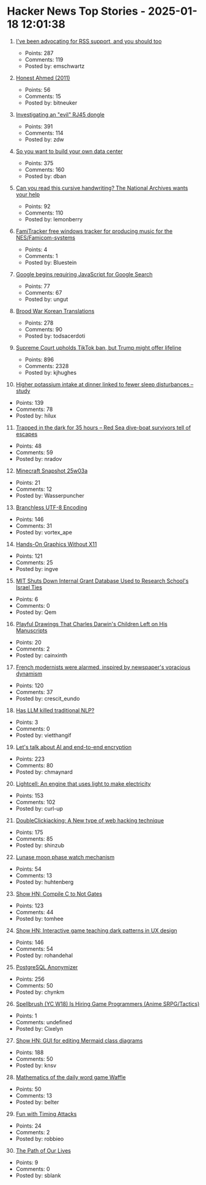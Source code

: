 # Hacker News Top Stories - 2025-01-18 12:01:38

1. [I've been advocating for RSS support, and you should too](https://reedybear.bearblog.dev/ive-been-advocating-for-rss-support-and-you-should-too/)
   - Points: 287
   - Comments: 119
   - Posted by: emschwartz

2. [Honest Ahmed (2011)](https://bugzilla.mozilla.org/show_bug.cgi?id=647959)
   - Points: 56
   - Comments: 15
   - Posted by: bitneuker

3. [Investigating an "evil" RJ45 dongle](https://lcamtuf.substack.com/p/investigating-an-evil-rj45-dongle)
   - Points: 391
   - Comments: 114
   - Posted by: zdw

4. [So you want to build your own data center](https://blog.railway.com/p/data-center-build-part-one)
   - Points: 375
   - Comments: 160
   - Posted by: dban

5. [Can you read this cursive handwriting? The National Archives wants your help](https://www.smithsonianmag.com/smart-news/can-you-read-this-cursive-handwriting-the-national-archives-wants-your-help-180985833/)
   - Points: 92
   - Comments: 110
   - Posted by: lemonberry

6. [FamiTracker free windows tracker for producing music for the NES/Famicom-systems](http://famitracker.com/)
   - Points: 4
   - Comments: 1
   - Posted by: Bluestein

7. [Google begins requiring JavaScript for Google Search](https://techcrunch.com/2025/01/17/google-begins-requiring-javascript-for-google-search/)
   - Points: 77
   - Comments: 67
   - Posted by: ungut

8. [Brood War Korean Translations](https://blog.sourcedive.net/brood-war-korean-translations/)
   - Points: 278
   - Comments: 90
   - Posted by: todsacerdoti

9. [Supreme Court upholds TikTok ban, but Trump might offer lifeline](https://www.cnbc.com/2025/01/17/supreme-court-rules-to-uphold-tiktok-ban.html)
   - Points: 896
   - Comments: 2328
   - Posted by: kjhughes

10. [Higher potassium intake at dinner linked to fewer sleep disturbances – study](https://www.nutraingredients-asia.com/Article/2025/01/07/higher-potassium-intake-at-dinner-linked-to-fewer-sleep-disturbances/)
   - Points: 139
   - Comments: 78
   - Posted by: hilux

11. [Trapped in the dark for 35 hours – Red Sea dive-boat survivors tell of escapes](https://www.bbc.com/news/articles/cp3z0k72yw3o)
   - Points: 48
   - Comments: 59
   - Posted by: nradov

12. [Minecraft Snapshot 25w03a](https://www.minecraft.net/en-us/article/minecraft-snapshot-25w03a)
   - Points: 21
   - Comments: 12
   - Posted by: Wasserpuncher

13. [Branchless UTF-8 Encoding](https://cceckman.com/writing/branchless-utf8-encoding/)
   - Points: 146
   - Comments: 31
   - Posted by: vortex_ape

14. [Hands-On Graphics Without X11](https://blogsystem5.substack.com/p/netbsd-graphics-wo-x11)
   - Points: 121
   - Comments: 25
   - Posted by: ingve

15. [MIT Shuts Down Internal Grant Database Used to Research School's Israel Ties](https://theintercept.com/2025/01/16/mit-israel-military-funding-research-gaza/)
   - Points: 6
   - Comments: 0
   - Posted by: Qem

16. [Playful Drawings That Charles Darwin's Children Left on His Manuscripts](https://www.openculture.com/2025/01/discover-the-playful-drawings-that-charles-darwins-children-left-on-his-manuscripts.html)
   - Points: 20
   - Comments: 2
   - Posted by: cainxinth

17. [French modernists were alarmed, inspired by newspaper's voracious dynamism](https://aeon.co/essays/the-french-modernists-loathed-and-loved-the-mass-media-of-their-day)
   - Points: 120
   - Comments: 37
   - Posted by: crescit_eundo

18. [Has LLM killed traditional NLP?](https://medium.com/altitudehq/is-traditional-nlp-dead-05544ae7d756)
   - Points: 3
   - Comments: 0
   - Posted by: vietthangif

19. [Let's talk about AI and end-to-end encryption](https://blog.cryptographyengineering.com/2025/01/17/lets-talk-about-ai-and-end-to-end-encryption/)
   - Points: 223
   - Comments: 80
   - Posted by: chmaynard

20. [Lightcell: An engine that uses light to make electricity](https://www.lightcellenergy.com/)
   - Points: 153
   - Comments: 102
   - Posted by: curl-up

21. [DoubleClickjacking: A New type of web hacking technique](https://www.paulosyibelo.com/2024/12/doubleclickjacking-what.html)
   - Points: 175
   - Comments: 85
   - Posted by: shinzub

22. [Lunase moon phase watch mechanism](https://genuineideas.com/ArticlesIndex/phase.html)
   - Points: 54
   - Comments: 13
   - Posted by: huhtenberg

23. [Show HN: Compile C to Not Gates](https://github.com/tomhea/c2fj)
   - Points: 123
   - Comments: 44
   - Posted by: tomhee

24. [Show HN: Interactive game teaching dark patterns in UX design](https://games.productartistry.com/games/dark-patterns)
   - Points: 146
   - Comments: 54
   - Posted by: rohandehal

25. [PostgreSQL Anonymizer](https://postgresql-anonymizer.readthedocs.io/en/stable/)
   - Points: 256
   - Comments: 50
   - Posted by: chynkm

26. [Spellbrush (YC W18) Is Hiring Game Programmers (Anime SRPG/Tactics)](undefined)
   - Points: 1
   - Comments: undefined
   - Posted by: Cixelyn

27. [Show HN: GUI for editing Mermaid class diagrams](https://docs.mermaidchart.com/blog/posts/gui-for-editing-mermaid-class-diagrams)
   - Points: 188
   - Comments: 50
   - Posted by: knsv

28. [Mathematics of the daily word game Waffle](https://arxiv.org/abs/2501.09286)
   - Points: 50
   - Comments: 13
   - Posted by: belter

29. [Fun with Timing Attacks](https://ostro.ws/post-timing-attacks)
   - Points: 24
   - Comments: 2
   - Posted by: robbieo

30. [The Path of Our Lives](https://steveblank.com/2014/07/08/the-path-of-our-lives/)
   - Points: 9
   - Comments: 0
   - Posted by: sblank

